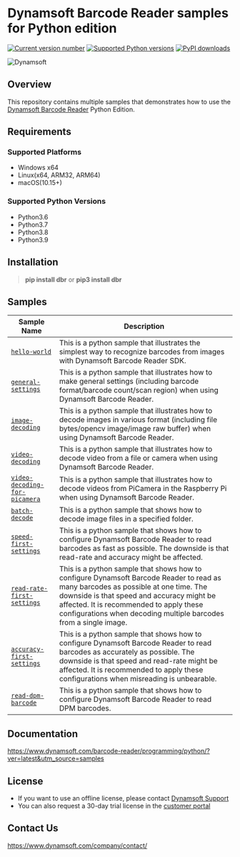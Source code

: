 # Dynamsoft Barcode Reader samples for Python edition

[![Current version number](https://img.shields.io/pypi/v/dbr?color=orange)](https://pypi.org/project/dbr/)
[![Supported Python versions](https://img.shields.io/badge/python-3.6%20%7C%203.7%20%7C%203.8%20%7C%203.9-blue)](https://www.python.org/downloads/)
[![PyPI downloads](https://img.shields.io/pypi/dm/dbr)](https://pypistats.org/packages/dbr)

![Dynamsoft](https://dynamsoft.github.io/styleguide/assets/images/icons/dynamsoft_logos/dynamsoft_logo_original.png "Dynamsoft")  

## Overview

This repository contains multiple samples that demonstrates how to use the [Dynamsoft Barcode Reader](https://www.dynamsoft.com/barcode-reader/overview/) Python Edition.

## Requirements

### Supported Platforms
- Windows x64
- Linux(x64, ARM32, ARM64)
- macOS(10.15+)

### Supported Python Versions

- Python3.6
- Python3.7
- Python3.8
- Python3.9

## Installation

>**pip install dbr** or **pip3 install dbr**

## Samples

| Sample Name | Description |
| ----------- | ----------- |
| [`hello-world`](samples/hello-world.py) | This is a python sample that illustrates the simplest way to recognize barcodes from images with Dynamsoft Barcode Reader SDK. |
| [`general-settings`](samples/general-settings.py) | This is a python sample that illustrates how to make general settings (including barcode format/barcode count/scan region) when using Dynamsoft Barcode Reader. | 
| [`image-decoding`](samples/image-decoding.py) | This is a python sample that illustrates how to decode images in various format (including file bytes/opencv image/image raw buffer) when using Dynamsoft Barcode Reader. | 
| [`video-decoding`](samples/video-decoding.py) | This is a python sample that illustrates how to decode video from a file or camera when using Dynamsoft Barcode Reader. | 
| [`video-decoding-for-picamera`](samples/video-decoding-for-picamera.py) | This is a python sample that illustrates how to decode videos from PiCamera in the Raspberry Pi when using Dynamsoft Barcode Reader. | 
| [`batch-decode`](samples/performance/batch-decode.py) | This is a python sample that shows how to decode image files in a specified folder. |
| [`speed-first-settings`](samples/performance/speed-first-settings.py) | This is a python sample that shows how to configure Dynamsoft Barcode Reader to read barcodes as fast as possible. The downside is that read-rate and accuracy might be affected. |
| [`read-rate-first-settings`](samples/performance/read-rate-first-settings.py) | This is a python sample that shows how to configure Dynamsoft Barcode Reader to read as many barcodes as possible at one time. The downside is that speed and accuracy might be affected. It is recommended to apply these configurations when decoding multiple barcodes from a single image. |
| [`accuracy-first-settings`](samples/performance/accuracy-first-settings.py) | This is a python sample that shows how to configure Dynamsoft Barcode Reader to read barcodes as accurately as possible. The downside is that speed and read-rate might be affected. It is recommended to apply these configurations when misreading is unbearable. |
| [`read-dpm-barcode`](samples/use-case/read-dpm-barcode.py) | This is a python sample that shows how to configure Dynamsoft Barcode Reader to read DPM barcodes. |

## Documentation

https://www.dynamsoft.com/barcode-reader/programming/python/?ver=latest&utm_source=samples

## License

- If you want to use an offline license, please contact [Dynamsoft Support](https://www.dynamsoft.com/company/contact/)
- You can also request a 30-day trial license in the [customer portal](https://www.dynamsoft.com/customer/license/trialLicense?product=dbr&utm_source=samples&package=python)

## Contact Us

https://www.dynamsoft.com/company/contact/
